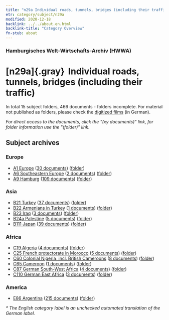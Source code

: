 ```yaml
---
title: "n29a Individual roads, tunnels, bridges (including their traffic)"
etr: category/subject/n29a
modified: 2020-12-18
backlink: ../../about.en.html
backlink-title: "Category Overview"
fn-stub: about
---
```


### Hamburgisches Welt-Wirtschafts-Archiv (HWWA)
# [n29a]{.gray}&#8201; Individual roads, tunnels, bridges (including their traffic)&#160; 





In total 15 subject folders, 466 documents - folders incomplete.
For material not published as folders, please check the [digitized films](/film/h1_sh) (in German).

_For direct access to the documents, click the "(xy documents)" link, for folder information use the "(folder)" link._

## Subject archives



### Europe

- [A1 Europe](../../../geo/about.en.html#A1) (<a href="https://dfg-viewer.de/show/?tx_dlf[id]=https://pm20.zbw.eu/mets/sh/1408xx/140892/1455xx/145529/public.mets.en.xml" target="_blank">30 documents</a>) ([folder](http://purl.org/pressemappe20/folder/sh/140892,145529))
- [A6 Southeastern Europe](../../../geo/about.en.html#A6) (<a href="https://dfg-viewer.de/show/?tx_dlf[id]=https://pm20.zbw.eu/mets/sh/1409xx/140900/1455xx/145529/public.mets.en.xml" target="_blank">2 documents</a>) ([folder](http://purl.org/pressemappe20/folder/sh/140900,145529))
- [A9 Hamburg](../../../geo/about.en.html#A9) (<a href="https://dfg-viewer.de/show/?tx_dlf[id]=https://pm20.zbw.eu/mets/sh/1409xx/140905/1455xx/145529/public.mets.en.xml" target="_blank">109 documents</a>) ([folder](http://purl.org/pressemappe20/folder/sh/140905,145529))

### Asia

- [B21 Turkey](../../../geo/about.en.html#B21) (<a href="https://dfg-viewer.de/show/?tx_dlf[id]=https://pm20.zbw.eu/mets/sh/1411xx/141111/1455xx/145529/public.mets.en.xml" target="_blank">37 documents</a>) ([folder](http://purl.org/pressemappe20/folder/sh/141111,145529))
- [B22 Armenians in Turkey](../../../geo/about.en.html#B22) (<a href="https://dfg-viewer.de/show/?tx_dlf[id]=https://pm20.zbw.eu/mets/sh/1411xx/141112/1455xx/145529/public.mets.en.xml" target="_blank">1 documents</a>) ([folder](http://purl.org/pressemappe20/folder/sh/141112,145529))
- [B23 Iraq](../../../geo/about.en.html#B23) (<a href="https://dfg-viewer.de/show/?tx_dlf[id]=https://pm20.zbw.eu/mets/sh/1411xx/141113/1455xx/145529/public.mets.en.xml" target="_blank">3 documents</a>) ([folder](http://purl.org/pressemappe20/folder/sh/141113,145529))
- [B24a Palestine](../../../geo/about.en.html#B24a) (<a href="https://dfg-viewer.de/show/?tx_dlf[id]=https://pm20.zbw.eu/mets/sh/1411xx/141115/1455xx/145529/public.mets.en.xml" target="_blank">5 documents</a>) ([folder](http://purl.org/pressemappe20/folder/sh/141115,145529))
- [B111 Japan](../../../geo/about.en.html#B111) (<a href="https://dfg-viewer.de/show/?tx_dlf[id]=https://pm20.zbw.eu/mets/sh/1412xx/141272/1455xx/145529/public.mets.en.xml" target="_blank">39 documents</a>) ([folder](http://purl.org/pressemappe20/folder/sh/141272,145529))

### Africa

- [C19 Algeria](../../../geo/about.en.html#C19) (<a href="https://dfg-viewer.de/show/?tx_dlf[id]=https://pm20.zbw.eu/mets/sh/1413xx/141354/1455xx/145529/public.mets.en.xml" target="_blank">4 documents</a>) ([folder](http://purl.org/pressemappe20/folder/sh/141354,145529))
- [C25 French protectorate in Morocco](../../../geo/about.en.html#C25) (<a href="https://dfg-viewer.de/show/?tx_dlf[id]=https://pm20.zbw.eu/mets/sh/1413xx/141358/1455xx/145529/public.mets.en.xml" target="_blank">5 documents</a>) ([folder](http://purl.org/pressemappe20/folder/sh/141358,145529))
- [C60 Colonial Nigeria, incl. British Cameroons](../../../geo/about.en.html#C60) (<a href="https://dfg-viewer.de/show/?tx_dlf[id]=https://pm20.zbw.eu/mets/sh/1414xx/141409/1455xx/145529/public.mets.en.xml" target="_blank">8 documents</a>) ([folder](http://purl.org/pressemappe20/folder/sh/141409,145529))
- [C65 Cameroon](../../../geo/about.en.html#C65) (<a href="https://dfg-viewer.de/show/?tx_dlf[id]=https://pm20.zbw.eu/mets/sh/1414xx/141410/1455xx/145529/public.mets.en.xml" target="_blank">1 documents</a>) ([folder](http://purl.org/pressemappe20/folder/sh/141410,145529))
- [C87 German South-West Africa](../../../geo/about.en.html#C87) (<a href="https://dfg-viewer.de/show/?tx_dlf[id]=https://pm20.zbw.eu/mets/sh/1414xx/141450/1455xx/145529/public.mets.en.xml" target="_blank">4 documents</a>) ([folder](http://purl.org/pressemappe20/folder/sh/141450,145529))
- [C110 German East Africa](../../../geo/about.en.html#C110) (<a href="https://dfg-viewer.de/show/?tx_dlf[id]=https://pm20.zbw.eu/mets/sh/1414xx/141471/1455xx/145529/public.mets.en.xml" target="_blank">3 documents</a>) ([folder](http://purl.org/pressemappe20/folder/sh/141471,145529))

### America

- [E86 Argentina](../../../geo/about.en.html#E86) (<a href="https://dfg-viewer.de/show/?tx_dlf[id]=https://pm20.zbw.eu/mets/sh/1416xx/141692/1455xx/145529/public.mets.en.xml" target="_blank">215 documents</a>) ([folder](http://purl.org/pressemappe20/folder/sh/141692,145529))


_* The English category label is an unchecked automated translation of the German label._

